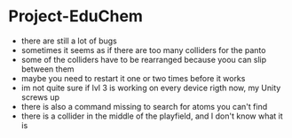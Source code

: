 # Project-EduChem

 * there are still a lot of bugs
 * sometimes it seems as if there are too many colliders for the panto
 * some of the colliders have to be rearranged because yoou can slip between them
 * maybe you need to restart it one or two times before it works
 * im not quite sure if lvl 3 is working on every device rigth now, my Unity screws up
 * there is also a command missing to search for atoms you can't find
 * there is a collider in the middle of the playfield, and I don't know what it is
 
 

